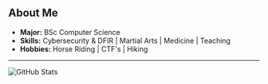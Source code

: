 ## About Me 

- **Major:** BSc Computer Science
- **Skills:**  Cybersecurity & DFIR | Martial Arts | Medicine | Teaching
- **Hobbies:** Horse Riding | CTF's | Hiking
---

![GitHub Stats](https://github-readme-stats.vercel.app/api?username=d0txecute&show_icons=true&theme=dark) 

